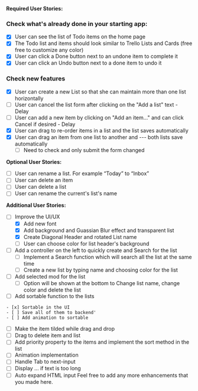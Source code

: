 **Required User Stories:**

### Check what's already done in your starting app:

- [x] User can see the list of Todo items on the home page
- [x] The Todo list and items should look similar to Trello Lists and Cards (free free to customize any color)
- [x] User can click a Done button next to an undone item to complete it
- [x] User can click an Undo button next to a done item to undo it

### Check new features

- [x] User can create a new List so that she can maintain more than one list horizontally
- [ ] User can cancel the list form after clicking on the "Add a list" text - Delay
- [ ] User can add a new item by clicking on "Add an item..." and can click Cancel if desired - Delay
- [x] User can drag to re-order items in a list and the list saves automatically
- [x] User can drag an item from one list to another and --- both lists save automatically
    - [ ] Need to check and only submit the form changed

**Optional User Stories:**

- [ ] User can rename a list. For example “Today” to “Inbox”
- [ ] User can delete an item
- [ ] User can delete a list
- [ ] User can rename the current's list's name

**Additional User Stories:**
- [ ] Improve the UI/UX
    - [x] Add new font
    - [x] Add background and Guassian Blur effect and transparent list
    - [x] Create Diagonal Header and rotated List name 
    - [ ] User can choose color  for list header's background
- [ ] Add a controller on the left to quickly create and Search for the list
    - [ ] Implement a Search function which will search all the list at the same time
    - [ ] Create a new list by typing name and choosing color for the list
- [ ] Add selected mod for the list
    - [ ] Option will be shown at the bottom to Change list name, change color and delete the list
- [ ] Add sortable function to the lists
<!-- Add class sortablle-js to the div around the lists  -->
    - [x] Sortable in the UI
    - [ ] Save all of them to backend'
    - [ ] Add animation to sortable
- [ ] Make the item tilded while drag and drop
- [ ] Drag to delete item and list
- [ ] Add priority property to the items and implement the sort method in the list
- [ ] Animation implementation
- [ ] Handle Tab to next-input
- [ ] Display ... if text is too long
- [ ] Auto expand HTML input
Feel free to add any more enhancements that you made here.
